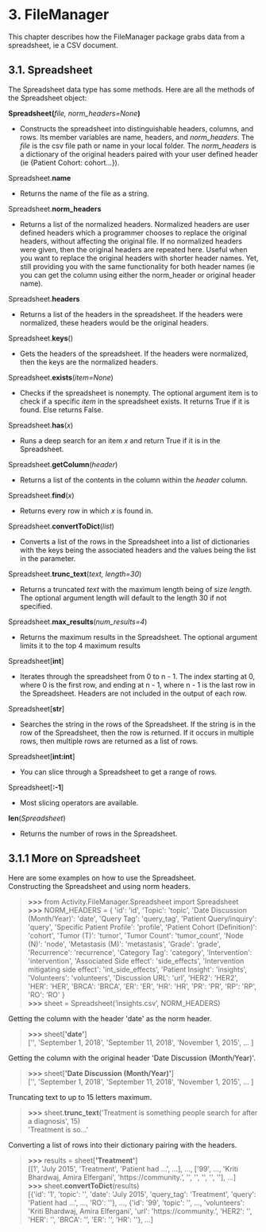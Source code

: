 #
# 3. FileManager

This chapter describes how the FileManager package grabs data from a spreadsheet, ie a CSV document.

## 3.1. Spreadsheet

The Spreadsheet data type has some methods. Here are all the methods of the Spreadsheet object:

**Spreadsheet(**_file, norm\_headers=None_**)**

* Constructs the spreadsheet into distinguishable headers, columns, and rows. Its member variables are name, headers, 
and _norm\_headers_. The _file_ is the csv file path or name in your local folder. The _norm\_headers_ is a dictionary 
of the original headers paired with your user defined header (ie {Patient Cohort: cohort…}).

Spreadsheet.**name**

* Returns the name of the file as a string.

Spreadsheet.**norm\_headers**

* Returns a list of the normalized headers. Normalized headers are user defined headers which a programmer chooses to 
replace the original headers, without affecting the original file. If no normalized headers were given, then the 
original headers are repeated here. Useful when you want to replace the original headers with shorter header names. 
Yet, still providing you with the same functionality for both header names (ie you can get the column using either the 
norm\_header or original header name).

Spreadsheet.**headers**

* Returns a list of the headers in the spreadsheet. If the headers were normalized, these headers would be the original 
headers.

Spreadsheet.**keys**()

* Gets the headers of the spreadsheet. If the headers were normalized, then the keys are the normalized headers.

Spreadsheet.**exists**(_item=None_)

* Checks if the spreadsheet is nonempty. The optional argument item is to check if a specific _item_ in the spreadsheet 
exists. It returns True if it is found. Else returns False.

Spreadsheet.**has**(_x_)

* Runs a deep search for an item _x_ and return True if it is in the Spreadsheet.

Spreadsheet.**getColumn**(_header_)

* Returns a list of the contents in the column within the _header_ column.

Spreadsheet.**find**(_x_)

* Returns every row in which _x_ is found in.

Spreadsheet.**convertToDict**(_list_)

* Converts a list of the rows in the Spreadsheet into a list of dictionaries with the keys being the associated headers 
and the values being the list in the parameter.

Spreadsheet.**trunc\_text**(_text, length=30_)

* Returns a truncated _text_ with the maximum length being of size _length_. The optional argument length will default 
to the length 30 if not specified.

Spreadsheet.**max\_results**(_num\_results=4_)

* Returns the maximum results in the Spreadsheet. The optional argument limits it to the top 4 maximum results

Spreadsheet\[**int**\]

* Iterates through the spreadsheet from 0 to n - 1. The index starting at 0, where 0 is the first row, and ending at 
n - 1, where n - 1 is the last row in the Spreadsheet. Headers are not included in the output of each row.

Spreadsheet\[**str**\]

* Searches the string in the rows of the Spreadsheet. If the string is in the row of the Spreadsheet, 
then the row is returned. If it occurs in multiple rows, then multiple rows are returned as a list of rows.

Spreadsheet\[**int:int**\]

* You can slice through a Spreadsheet to get a range of rows.

Spreadsheet\[**:-1**\]

* Most slicing operators are available.

**len**(_Spreadsheet_)

* Returns the number of rows in the Spreadsheet.

## 3.1.1 More on Spreadsheet

Here are some examples on how to use the Spreadsheet.  
Constructing the Spreadsheet and using norm headers.
> **\>>>** from Activity.FileManager.Spreadsheet import Spreadsheet  
> **\>>>** NORM_HEADERS = { 'id': 'id', 'Topic': 'topic', 'Date Discussion (Month/Year)': 'date', 'Query Tag': 
'query_tag', 'Patient Query/inquiry': 'query', 'Specific Patient Profile': 'profile', 'Patient Cohort (Definition)': 
'cohort', 'Tumor (T)': 'tumor', 'Tumor Count': 'tumor_count', 'Node (N)': 'node', 'Metastasis (M)': 'metastasis', 
'Grade': 'grade', 'Recurrence': 'recurrence', 'Category Tag': 'category', 'Intervention': 'intervention',
'Associated Side effect': 'side_effects', 'Intervention mitigating side effect': 'int_side_effects',
'Patient Insight': 'insights', 'Volunteers': 'volunteers', 'Discussion URL': 'url', 'HER2': 'HER2', 'HER': 'HER',
'BRCA': 'BRCA', 'ER': 'ER', 'HR': 'HR', 'PR': 'PR', 'RP': 'RP', 'RO': 'RO' }   
> **\>>>** sheet = Spreadsheet(‘insights.csv’, NORM_HEADERS)  

Getting the column with the header 'date' as the norm header.
> **\>>>** sheet\[**'date'**\]  
\['', 'September 1, 2018', 'September 11, 2018', 'November 1, 2015', … \]  

Getting the column with the original header 'Date Discussion (Month/Year)'.
> **\>>>** sheet\[**'Date Discussion (Month/Year)'**\]  
['', 'September 1, 2018', 'September 11, 2018', 'November 1, 2015', … ]  

Truncating text to up to 15 letters maximum.
> **\>>>** sheet.**trunc_text**('Treatment is something people search for after a diagnosis', 15)  
'Treatment is so...'   

Converting a list of rows into their dictionary pairing with the headers.
> **\>>>** results = sheet\[**'Treatment'**\]  
\[\[1', 'July 2015', 'Treatment', 'Patient had …', …\], …, \['99',  …,  'Kriti Bhardwaj, Amira Elfergani',
'https://community.’, '',  '', '', '', ''\], …\]  
> **\>>>** sheet.**convertToDict**(results)  
\[{'id': '1',  'topic': '',  'date': 'July 2015',  'query_tag': 'Treatment',  'query': 'Patient had …', …, 'RO': ''}, 
…, {'id': '99',  'topic': '', …,  'volunteers': 'Kriti Bhardwaj, Amira Elfergani', 'url': 'https://community.’, 
'HER2': '',  'HER': '',  'BRCA': '',  'ER': '',  'HR': ''}, …\]  
